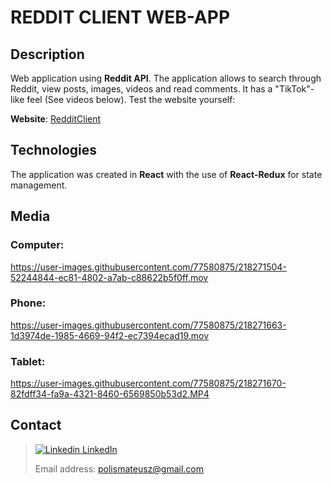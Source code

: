 # REDDIT CLIENT WEB-APP

## Description

Web application using **Reddit API**. The application allows to search through Reddit, view posts, images, videos and read comments. It has a "TikTok"-like feel (See videos below). Test the website yourself: 

**Website**: [RedditClient](https://redditclient-48133.web.app/)

## Technologies 

The application was created in **React** with the use of **React-Redux** for state management.

## Media
### Computer:
https://user-images.githubusercontent.com/77580875/218271504-52244844-ec81-4802-a7ab-c88622b5f0ff.mov
### Phone:
https://user-images.githubusercontent.com/77580875/218271663-1d3974de-1985-4669-94f2-ec7394ecad19.mov
### Tablet:
https://user-images.githubusercontent.com/77580875/218271670-82fdff34-fa9a-4321-8460-6569850b53d2.MP4

## Contact
> [![Linkedin](https://i.stack.imgur.com/gVE0j.png) LinkedIn](https://www.linkedin.com/in/mateusz-polis-65618223a/)
>
> Email address: polismateusz@gmail.com

